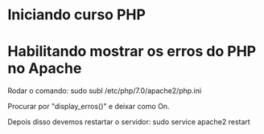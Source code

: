 # Iniciando curso PHP

# Habilitando mostrar os erros do PHP no Apache

Rodar o comando: 
sudo subl /etc/php/7.0/apache2/php.ini 

Procurar por "display_erros()" e deixar como On.

Depois disso devemos restartar o servidor:
sudo service apache2 restart

